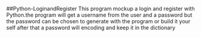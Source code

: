 ##Python-LoginandRegister
This program mockup a login and register with Python.the program will get a username from the user and a password but the password can be chosen to generate with the program
or build it your self after that a password will encoding and keep it in the dictionary

